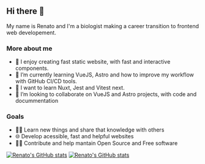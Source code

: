 ## Hi there 👋

My name is Renato and I'm a biologist making a career transition to frontend web developement.

### More about me

- 🔭 I enjoy creating fast static website, with fast and interactive components.
- 🌱 I’m currently learning VueJS, Astro and how to improve my workflow with GitHub CI/CD tools.
- 📌 I want to learn Nuxt, Jest and Vitest next.
- 👯 I’m looking to collaborate on VueJS and Astro projects, with code and docummentation

### Goals

- 👨‍🎓 Learn new things and share that knowledge with others
- 🌐 Develop acessible, fast and helpful websites 
- 👨‍💻 Contribute and help mantain Open Source and Free software

[![Renato's GitHub stats](https://github-readme-stats.vercel.app/api?username=ralacerda&hide=stars&show_icons=true&theme=dark#gh-dark-mode-only)](https://github.com/anuraghazra/github-readme-stats#gh-dark-mode-only)
[![Renato's GitHub stats](https://github-readme-stats.vercel.app/api?username=ralacerda&hide=stars&show_icons=true&theme=default#gh-light-mode-only)](https://github.com/anuraghazra/github-readme-stats#gh-light-mode-only)
